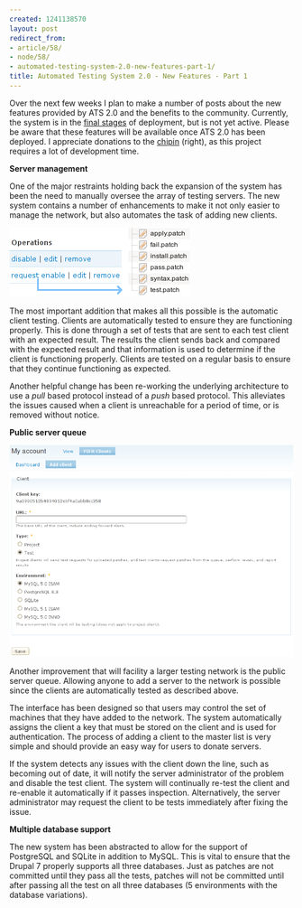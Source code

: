 ```yaml
---
created: 1241138570
layout: post
redirect_from:
- article/58/
- node/58/
- automated-testing-system-2.0-new-features-part-1/
title: Automated Testing System 2.0 - New Features - Part 1
---
```

Over the next few weeks I plan to make a number of posts about the new features provided by ATS 2.0 and the benefits to the community. Currently, the system is in the <a href="/automated-testing-system-2.0-final-steps">final stages</a> of deployment, but is not yet active. Please be aware that these features will be available once ATS 2.0 has been deployed. I appreciate donations to the <a href="http://boombatower.chipin.com/mypages/view/id/d6208430185ee1a5">chipin</a> (right), as this project requires a lot of development time.

<b>Server management</b>

One of the major restraints holding back the expansion of the system has been the need to manually oversee the array of testing servers. The new system contains a number of enhancements to make it not only easier to manage the network, but also automates the task of adding new clients.

[![Client enable process](/files/pifr_client_enable_proccess.png)](/files/pifr_client_enable_proccess.png)

The most important addition that makes all this possible is the automatic client testing. Clients are automatically tested to ensure they are functioning properly. This is done through a set of tests that are sent to each test client with an expected result. The results the client sends back and compared with the expected result and that information is used to determine if the client is functioning properly. Clients are tested on a regular basis to ensure that they continue functioning as expected.

Another helpful change has been re-working the underlying architecture to use a <i>pull</i> based protocol instead of a <i>push</i> based protocol. This alleviates the issues caused when a client is unreachable for a period of time, or is removed without notice.


<b>Public server queue</b>

[![Add client](/files/pifr_client_add.png)](/files/pifr_client_add.png)

Another improvement that will facility a larger testing network is the public server queue. Allowing anyone to add a server to the network is possible since the clients are automatically tested as described above.

The interface has been designed so that users may control the set of machines that they have added to the network. The system automatically assigns the client a key that must be stored on the client and is used for authentication. The process of adding a client to the master list is very simple and should provide an easy way for users to donate servers.

If the system detects any issues with the client down the line, such as becoming out of date, it will notify the server administrator of the problem and disable the test client. The system will continually re-test the client and re-enable it automatically if it passes inspection. Alternatively, the server administrator may request the client to be tests immediately after fixing the issue.

<b>Multiple database support</b>

The new system has been abstracted to allow for the support of PostgreSQL and SQLite in addition to MySQL. This is vital to ensure that the Drupal 7 properly supports all three databases. Just as patches are not committed until they pass all the tests, patches will not be committed until after passing all the test on all three databases (5 environments with the database variations).

<style type="text/css">
.node div.image {
  float: right;
  margin: 7px;
  font-size: 85%;
  line-height: 1.5;
  width: 320px;
}

.node div.image img {
  width: 320px;
}
</style>
